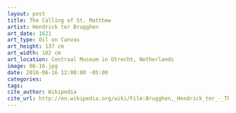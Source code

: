 ```yaml
---
layout: post
title: The Calling of St. Matthew
artist: Hendrick ter Brugghen
art_date: 1621
art_type: Oil on Canvas
art_height: 137 cm
art_width: 102 cm
art_location: Centraal Museum in Utrecht, Netherlands
image: 06-16.jpg
date: 2016-06-16 12:00:00 -05:00
categories:
tags:
cite_author: Wikipedia
cite_url: http://en.wikipedia.org/wiki/File:Brugghen,_Hendrick_ter_-_The_Calling_of_St._Matthew_-_1621.jpg
---
```

